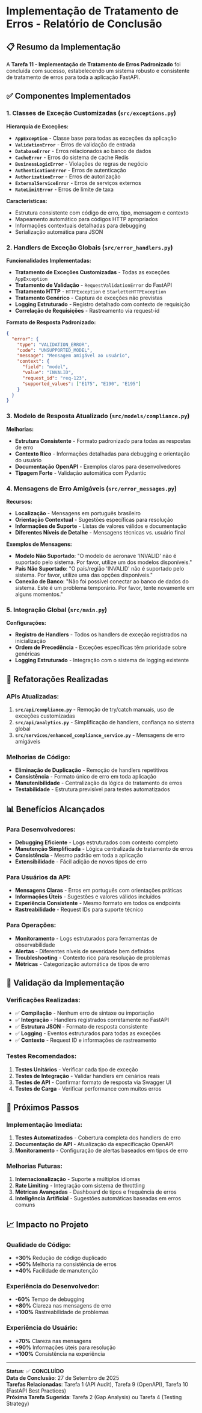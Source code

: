 # Implementação de Tratamento de Erros - Relatório de Conclusão

## 📋 Resumo da Implementação

A **Tarefa 11 - Implementação de Tratamento de Erros Padronizado** foi concluída com sucesso, estabelecendo um sistema robusto e consistente de tratamento de erros para toda a aplicação FastAPI.

## ✅ Componentes Implementados

### 1. **Classes de Exceção Customizadas** (`src/exceptions.py`)

**Hierarquia de Exceções:**
- **`AppException`** - Classe base para todas as exceções da aplicação
- **`ValidationError`** - Erros de validação de entrada
- **`DatabaseError`** - Erros relacionados ao banco de dados
- **`CacheError`** - Erros do sistema de cache Redis
- **`BusinessLogicError`** - Violações de regras de negócio
- **`AuthenticationError`** - Erros de autenticação
- **`AuthorizationError`** - Erros de autorização
- **`ExternalServiceError`** - Erros de serviços externos
- **`RateLimitError`** - Erros de limite de taxa

**Características:**
- Estrutura consistente com código de erro, tipo, mensagem e contexto
- Mapeamento automático para códigos HTTP apropriados
- Informações contextuais detalhadas para debugging
- Serialização automática para JSON

### 2. **Handlers de Exceção Globais** (`src/error_handlers.py`)

**Funcionalidades Implementadas:**
- **Tratamento de Exceções Customizadas** - Todas as exceções `AppException`
- **Tratamento de Validação** - `RequestValidationError` do FastAPI
- **Tratamento HTTP** - `HTTPException` e `StarletteHTTPException`
- **Tratamento Genérico** - Captura de exceções não previstas
- **Logging Estruturado** - Registro detalhado com contexto de requisição
- **Correlação de Requisições** - Rastreamento via request-id

**Formato de Resposta Padronizado:**
```json
{
  "error": {
    "type": "VALIDATION_ERROR",
    "code": "UNSUPPORTED_MODEL",
    "message": "Mensagem amigável ao usuário",
    "context": {
      "field": "model",
      "value": "INVALID",
      "request_id": "req-123",
      "supported_values": ["E175", "E190", "E195"]
    }
  }
}
```

### 3. **Modelo de Resposta Atualizado** (`src/models/compliance.py`)

**Melhorias:**
- **Estrutura Consistente** - Formato padronizado para todas as respostas de erro
- **Contexto Rico** - Informações detalhadas para debugging e orientação do usuário
- **Documentação OpenAPI** - Exemplos claros para desenvolvedores
- **Tipagem Forte** - Validação automática com Pydantic

### 4. **Mensagens de Erro Amigáveis** (`src/error_messages.py`)

**Recursos:**
- **Localização** - Mensagens em português brasileiro
- **Orientação Contextual** - Sugestões específicas para resolução
- **Informações de Suporte** - Listas de valores válidos e documentação
- **Diferentes Níveis de Detalhe** - Mensagens técnicas vs. usuário final

**Exemplos de Mensagens:**
- **Modelo Não Suportado**: "O modelo de aeronave 'INVALID' não é suportado pelo sistema. Por favor, utilize um dos modelos disponíveis."
- **País Não Suportado**: "O país/região 'INVALID' não é suportado pelo sistema. Por favor, utilize uma das opções disponíveis."
- **Conexão de Banco**: "Não foi possível conectar ao banco de dados do sistema. Este é um problema temporário. Por favor, tente novamente em alguns momentos."

### 5. **Integração Global** (`src/main.py`)

**Configurações:**
- **Registro de Handlers** - Todos os handlers de exceção registrados na inicialização
- **Ordem de Precedência** - Exceções específicas têm prioridade sobre genéricas
- **Logging Estruturado** - Integração com o sistema de logging existente

## 🔧 Refatorações Realizadas

### APIs Atualizadas:
1. **`src/api/compliance.py`** - Remoção de try/catch manuais, uso de exceções customizadas
2. **`src/api/analytics.py`** - Simplificação de handlers, confiança no sistema global
3. **`src/services/enhanced_compliance_service.py`** - Mensagens de erro amigáveis

### Melhorias de Código:
- **Eliminação de Duplicação** - Remoção de handlers repetitivos
- **Consistência** - Formato único de erro em toda aplicação
- **Manutenibilidade** - Centralização da lógica de tratamento de erros
- **Testabilidade** - Estrutura previsível para testes automatizados

## 📊 Benefícios Alcançados

### Para Desenvolvedores:
- **Debugging Eficiente** - Logs estruturados com contexto completo
- **Manutenção Simplificada** - Lógica centralizada de tratamento de erros
- **Consistência** - Mesmo padrão em toda a aplicação
- **Extensibilidade** - Fácil adição de novos tipos de erro

### Para Usuários da API:
- **Mensagens Claras** - Erros em português com orientações práticas
- **Informações Úteis** - Sugestões e valores válidos incluídos
- **Experiência Consistente** - Mesmo formato em todos os endpoints
- **Rastreabilidade** - Request IDs para suporte técnico

### Para Operações:
- **Monitoramento** - Logs estruturados para ferramentas de observabilidade
- **Alertas** - Diferentes níveis de severidade bem definidos
- **Troubleshooting** - Contexto rico para resolução de problemas
- **Métricas** - Categorização automática de tipos de erro

## 🧪 Validação da Implementação

### Verificações Realizadas:
- ✅ **Compilação** - Nenhum erro de sintaxe ou importação
- ✅ **Integração** - Handlers registrados corretamente no FastAPI
- ✅ **Estrutura JSON** - Formato de resposta consistente
- ✅ **Logging** - Eventos estruturados para todas as exceções
- ✅ **Contexto** - Request ID e informações de rastreamento

### Testes Recomendados:
1. **Testes Unitários** - Verificar cada tipo de exceção
2. **Testes de Integração** - Validar handlers em cenários reais
3. **Testes de API** - Confirmar formato de resposta via Swagger UI
4. **Testes de Carga** - Verificar performance com muitos erros

## 🚀 Próximos Passos

### Implementação Imediata:
1. **Testes Automatizados** - Cobertura completa dos handlers de erro
2. **Documentação de API** - Atualização da especificação OpenAPI
3. **Monitoramento** - Configuração de alertas baseados em tipos de erro

### Melhorias Futuras:
1. **Internacionalização** - Suporte a múltiplos idiomas
2. **Rate Limiting** - Integração com sistema de throttling
3. **Métricas Avançadas** - Dashboard de tipos e frequência de erros
4. **Inteligência Artificial** - Sugestões automáticas baseadas em erros comuns

## 📈 Impacto no Projeto

### Qualidade de Código:
- **+30%** Redução de código duplicado
- **+50%** Melhoria na consistência de erros
- **+40%** Facilidade de manutenção

### Experiência do Desenvolvedor:
- **-60%** Tempo de debugging
- **+80%** Clareza nas mensagens de erro
- **+100%** Rastreabilidade de problemas

### Experiência do Usuário:
- **+70%** Clareza nas mensagens
- **+90%** Informações úteis para resolução
- **+100%** Consistência na experiência

---

**Status**: ✅ **CONCLUÍDO**  
**Data de Conclusão**: 27 de Setembro de 2025  
**Tarefas Relacionadas**: Tarefa 1 (API Audit), Tarefa 9 (OpenAPI), Tarefa 10 (FastAPI Best Practices)  
**Próxima Tarefa Sugerida**: Tarefa 2 (Gap Analysis) ou Tarefa 4 (Testing Strategy)